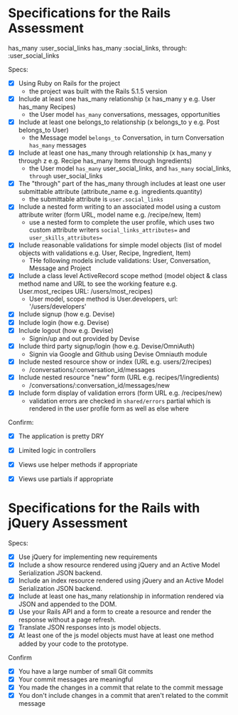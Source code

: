 # Specifications for the Rails Assessment


has_many :user_social_links
  has_many :social_links, through: :user_social_links
  
Specs:
- [x] Using Ruby on Rails for the project
	- the project was built with the Rails 5.1.5 version
- [x] Include at least one has_many relationship (x has_many y e.g. User has_many Recipes) 
	- the User model `has_many` conversations, messages, opportunities
- [x] Include at least one belongs_to relationship (x belongs_to y e.g. Post belongs_to User)
	- the Message model `belongs_to` Conversation, in turn Conversation `has_many` messages
- [x] Include at least one has_many through relationship (x has_many y through z e.g. Recipe has_many Items through Ingredients)
	- the User model `has_many` user_social_links, and `has_many` social_links, `through` user_social_links
- [x] The "through" part of the has_many through includes at least one user submittable attribute (attribute_name e.g. ingredients.quantity)
	- the submittable attribute is `user.social_links`
- [x] Include a nested form writing to an associated model using a custom attribute writer (form URL, model name e.g. /recipe/new, Item)
	- use a nested form to complete the user profile, which uses two custom attribute writers `social_links_attributes=` and `user_skills_attributes=`	
- [x] Include reasonable validations for simple model objects (list of model objects with validations e.g. User, Recipe, Ingredient, Item)
	- THe following models include validations: User, Conversation, Message and Project
- [x] Include a class level ActiveRecord scope method (model object & class method name and URL to see the working feature e.g. User.most_recipes URL: /users/most_recipes)
	- User model, scope method is User.developers, url: '/users/developers'
- [x] Include signup (how e.g. Devise)
- [x] Include login (how e.g. Devise)
- [x] Include logout (how e.g. Devise)
	- Signin/up and out provided by Devise
- [x] Include third party signup/login (how e.g. Devise/OmniAuth)
	- Signin via Google and Github using Devise Omniauth module
- [x] Include nested resource show or index (URL e.g. users/2/recipes) 
 	-	/conversations/:conversation_id/messages  
- [x] Include nested resource "new" form (URL e.g. recipes/1/ingredients) 
	- /conversations/:conversation_id/messages/new
- [x] Include form display of validation errors (form URL e.g. /recipes/new)
	- validation errors are checked in `shared/errors` partial which is rendered in the user profile form as well as else where

Confirm:
- [x] The application is pretty DRY
- [x] Limited logic in controllers
- [x] Views use helper methods if appropriate
- [x] Views use partials if appropriate



# Specifications for the Rails with jQuery Assessment

Specs:
- [x] Use jQuery for implementing new requirements
- [x] Include a show resource rendered using jQuery and an Active Model Serialization JSON backend.
- [x] Include an index resource rendered using jQuery and an Active Model Serialization JSON backend.
- [x] Include at least one has_many relationship in information rendered via JSON and appended to the DOM.
- [x] Use your Rails API and a form to create a resource and render the response without a page refresh.
- [x] Translate JSON responses into js model objects.
- [x] At least one of the js model objects must have at least one method added by your code to the prototype.

Confirm
- [x] You have a large number of small Git commits
- [x] Your commit messages are meaningful
- [x] You made the changes in a commit that relate to the commit message
- [x] You don't include changes in a commit that aren't related to the commit message

